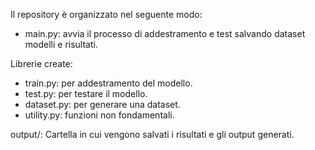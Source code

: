Il repository è organizzato nel seguente modo:

- main.py: avvia il processo di addestramento e test salvando dataset modelli e risultati.
 
Librerie create:
- train.py: per addestramento del modello.
- test.py: per testare il modello.
- dataset.py: per generare una dataset.
- utility.py: funzioni non fondamentali.
 
output/: Cartella in cui vengono salvati i risultati e gli output generati.
